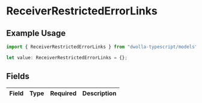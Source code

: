 # ReceiverRestrictedErrorLinks

## Example Usage

```typescript
import { ReceiverRestrictedErrorLinks } from "dwolla-typescript/models";

let value: ReceiverRestrictedErrorLinks = {};
```

## Fields

| Field       | Type        | Required    | Description |
| ----------- | ----------- | ----------- | ----------- |
